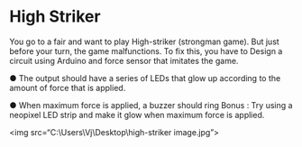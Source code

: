 # High Striker
You go to a fair and want to play High-striker
(strongman game). But just before your turn, the game
malfunctions. To fix this, you have to Design a circuit
using Arduino and force sensor that imitates the game.

● The output should have a series of LEDs that
glow up according to the amount of force that is
applied.

● When maximum force is applied, a buzzer
should ring
Bonus : Try using a neopixel LED strip and make it
glow when maximum force is applied.

<img src=“C:\Users\Vj\Desktop\high-striker image.jpg”>
